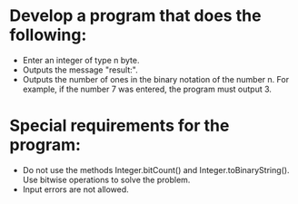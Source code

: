 # Develop a program that does the following:
- Enter an integer of type n byte. 
- Outputs the message "result:".
- Outputs the number of ones in the binary notation of the number n. 
For example, if the number 7 was entered, the program must output 3.

# Special requirements for the program:
- Do not use the methods Integer.bitCount() and Integer.toBinaryString(). Use bitwise operations to solve the problem.
- Input errors are not allowed.
